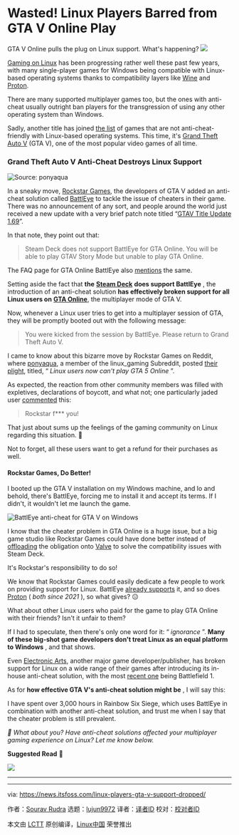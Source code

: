 [#]: subject: "Wasted! Linux Players Barred from GTA V Online Play"
[#]: via: "https://news.itsfoss.com/linux-players-gta-v-support-dropped/"
[#]: author: "Sourav Rudra https://news.itsfoss.com/author/sourav/"
[#]: collector: "lujun9972/lctt-scripts-1705972010"
[#]: translator: " "
[#]: reviewer: " "
[#]: publisher: " "
[#]: url: " "

Wasted! Linux Players Barred from GTA V Online Play
======
GTA V Online pulls the plug on Linux support. What's happening?
[![][1]][2]

[Gaming on Linux][3] has been progressing rather well these past few years, with many single-player games for Windows being compatible with Linux-based operating systems thanks to compatibility layers like [Wine][4] and [Proton][5].

There are many supported multiplayer games too, but the ones with anti-cheat usually outright ban players for the transgression of using any other operating system than Windows.

Sadly, another title has joined [the list][6] of games that are not anti-cheat-friendly with Linux-based operating systems. This time, it's [Grand Theft Auto V][7] (GTA V), one of the most popular video games of all time.

### Grand Theft Auto V Anti-Cheat Destroys Linux Support

![Source: ponyaqua][8]

In a sneaky move, [Rockstar Games][9], the developers of GTA V added an anti-cheat solution called [BattlEye][10] to tackle the issue of cheaters in their game. There was no announcement of any sort, and people around the world just received a new update with a very brief patch note titled “[GTAV Title Update 1.69][11]”.

In that note, they point out that:

> Steam Deck does not support BattlEye for GTA Online. You will be able to play GTAV Story Mode but unable to play GTA Online.

The FAQ page for GTA Online BattlEye also [mentions][12] the same.

Setting aside the fact that **the** [**Steam Deck**][13] **does support BattlEye** , the introduction of an anti-cheat solution **has effectively broken support for all Linux users on** [**GTA Online**][14], the multiplayer mode of GTA V.

Now, whenever a Linux user tries to get into a multiplayer session of GTA, they will be promptly booted out with the following message:

> You were kicked from the session by BattlEye.
>  Please return to Grand Theft Auto V.

I came to know about this bizarre move by Rockstar Games on Reddit, where [ponyaqua][15], a member of the linux_gaming Subreddit, posted [their plight][16], titled, “ _Linux users now can't play GTA 5 Online_ ”.

As expected, the reaction from other community members was filled with expletives, declarations of boycott, and what not; one particularly jaded user [commented][17] this:

> Rockstar f*** you!

That just about sums up the feelings of the gaming community on Linux regarding this situation. 🙂

Not to forget, all these users want to get a refund for their purchases as well.

#### Rockstar Games, Do Better!

I booted up the GTA V installation on my Windows machine, and lo and behold, there's BattlEye, forcing me to install it and accept its terms. If I didn't, it wouldn't let me launch the game.

![BattlEye anti-cheat for GTA V on Windows][18]

I know that the cheater problem in GTA Online is a huge issue, but a big game studio like Rockstar Games could have done better instead of [offloading][19] the obligation onto [Valve][20] to solve the compatibility issues with Steam Deck.

It's Rockstar's responsibility to do so!

We know that Rockstar Games could easily dedicate a few people to work on providing support for Linux. BattlEye [already supports][21] it, and so does [Proton][22] ( _both since 2021_ ), so what gives? 😑

What about other Linux users who paid for the game to play GTA Online with their friends? Isn't it unfair to them?

If I had to speculate, then there's only one word for it: “ _ignorance_ ”. **Many of these big-shot game developers don't treat Linux as an equal platform to Windows** , and that shows.

Even [Electronic Arts][23], another major game developer/publisher, has broken support for Linux on a wide range of their games after introducing its in-house anti-cheat solution, with the most [recent one][24] being Battlefield 1.

As for **how effective GTA V's anti-cheat solution might be** , I will say this:

I have spent over 3,000 hours in Rainbow Six Siege, which uses BattlEye in combination with another anti-cheat solution, and trust me when I say that the cheater problem is still prevalent.

_💬 What about you? Have anti-cheat solutions affected your multiplayer gaming experience on Linux? Let me know below._

**Suggested Read** 📖

![][25]

* * *

--------------------------------------------------------------------------------

via: https://news.itsfoss.com/linux-players-gta-v-support-dropped/

作者：[Sourav Rudra][a]
选题：[lujun9972][b]
译者：[译者ID](https://github.com/译者ID)
校对：[校对者ID](https://github.com/校对者ID)

本文由 [LCTT](https://github.com/LCTT/TranslateProject) 原创编译，[Linux中国](https://linux.cn/) 荣誉推出

[a]: https://news.itsfoss.com/author/sourav/
[b]: https://github.com/lujun9972
[1]: https://news.itsfoss.com/assets/images/pikapods-banner-v3.webp
[2]: https://www.pikapods.com/?utm_campaign=banner-2024-05&utm_source=itsfoss
[3]: https://itsfoss.com/linux-gaming-guide/
[4]: https://www.winehq.org/
[5]: https://github.com/ValveSoftware/Proton
[6]: https://areweanticheatyet.com/
[7]: https://www.rockstargames.com/gta-v
[8]: https://news.itsfoss.com/content/images/2024/09/GTA_V_Anticheat_a.jpg
[9]: https://www.rockstargames.com/
[10]: https://www.battleye.com/
[11]: https://store.steampowered.com/news/app/271590/view/6356356787200715684
[12]: https://support.rockstargames.com/articles/33490543992467/Grand-Theft-Auto-Online-BattlEye-FAQ#:~:text=Steam%20Deck%20does%20not%20support%20BattlEye%20for%20GTA%20Online.%20You%20will%20be%20able%20to%20play%20GTAV%20Story%20Mode%20but%20unable%20to%20play%20GTA%20Online.
[13]: https://store.steampowered.com/steamdeck
[14]: https://www.rockstargames.com/gta-online
[15]: https://www.reddit.com/user/ponyaqua/
[16]: https://www.reddit.com/r/linux_gaming/comments/1fiwafo/linux_users_now_cant_play_gta_5_online/
[17]: https://www.reddit.com/r/linux_gaming/comments/1fiwafo/comment/lnjxf3g/
[18]: https://news.itsfoss.com/content/images/2024/09/GTA_V_Anticheat_b.jpg
[19]: https://support.rockstargames.com/articles/33490543992467/Grand-Theft-Auto-Online-BattlEye-FAQ#:~:text=GTAV%20and%20GTA%20Online%20are%20not%20officially%20supported%20on%20Steam%20Deck%20and%20all%20technical%20support%20questions%20should%20be%20directed%20to%20Valve%E2%80%99s%20Steam%20Deck%20support%20content%20and%20community.
[20]: https://www.valvesoftware.com/en/
[21]: https://x.com/TheBattlEye/status/1441477816311291906
[22]: https://store.steampowered.com/news/group/4145017/view/3104663180636096966
[23]: https://www.ea.com/
[24]: https://www.gamingonlinux.com/2024/08/battlefield-1-gets-ea-anticheat-in-september-will-be-left-broken-on-steam-deck-linux/
[25]: https://itsfoss.com/content/images/size/w256h256/2022/12/android-chrome-192x192.png
